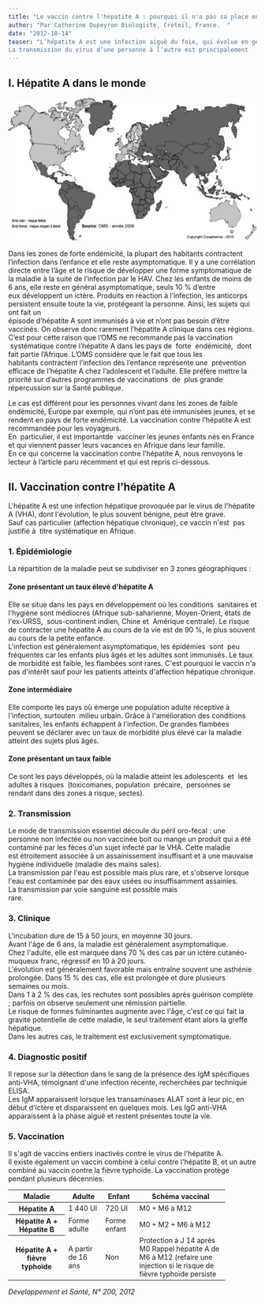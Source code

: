 ```yaml
---
title: "Le vaccin contre l'hépatite A : pourquoi il n'a pas sa place en Afrique"
author: "Par Catherine Dupeyron Biologiste, Créteil, France.  "
date: "2012-10-14"
teaser: "L’hépatite A est une infection aiguë du foie, qui évolue en général spontanément vers la guérison et qui est provoquée par le virus de l’hépatite A (HAV).  
La transmission du virus d’une personne à l’autre est principalement   féco-orale. On estime à 1,5 millions le nombre de cas cliniques d’hépatite A survenant chaque année. La prévalence des anticorps anti-HAV varie de 15 % à 100 % selon les régions du monde. L’incidence de l’hépatite A est  étroitement liée au niveau de développement socio-économique du pays."
---
```


## I. Hépatite A dans le monde


![](page-51-carte-hepatite.jpg)


Dans les zones de forte endémicité, la plupart des habitants contractent l’infection dans l’enfance et elle reste asymptomatique. Il y a une corrélation directe entre l’âge et le risque de développer une forme symptomatique de la maladie à la suite de l’infection par le HAV. Chez les enfants de moins de 6 ans, elle reste en général asymptomatique, seuls 10 % d’entre eux développent un ictère. Produits en réaction à l’infection, les anticorps persistent ensuite toute la vie, protégeant la personne. Ainsi, les sujets qui ont fait un  
épisode d’hépatite A sont immunisés à vie et n’ont pas besoin d’être  vaccinés. On observe donc rarement l’hépatite A clinique dans ces régions.  
C’est pour cette raison que l’OMS ne recommande pas la vaccination  systématique contre l’hépatite A dans les pays de  forte  endémicité,  dont fait partie l’Afrique. L’OMS considère que le fait que tous les  
habitants contractent l’infection dès l’enfance représente une  prévention efficace de l’hépatite A chez l’adolescent et l’adulte. Elle préfère mettre la priorité sur d’autres programmes de vaccinations  de  plus grande répercussion sur la Santé publique.

Le cas est différent pour les personnes vivant dans les zones de faible endémicité, Europe par exemple, qui n’ont pas été immunisées jeunes, et se rendent en pays de forte endémicité. La vaccination contre l’hépatite A est recommandée pour les voyageurs.  
En  particulier, il est importantde  vacciner les jeunes enfants nés en France et qui viennent passer leurs vacances en Afrique dans leur famille.  
En ce qui concerne la vaccination contre l’hépatite A, nous renvoyons le lecteur à l’article paru récemment et qui est repris ci-dessous.

## II. Vaccination contre l'hépatite A

L'hépatite A est une infection hépatique provoquée par le virus de l'hépatite A (VHA), dont l'évolution, le plus souvent bénigne, peut être grave.  
Sauf cas particulier (affection hépatique chronique), ce vaccin n'est  pas justifié à  titre systématique en Afrique.

### 1. Épidémiologie

La répartition de la maladie peut se subdiviser en 3 zones géographiques :

#### Zone présentant un taux élevé d'hépatite A

Elle se situe dans les pays en développement où les conditions  sanitaires et l'hygiène sont médiocres (Afrique sub-saharienne, Moyen-Orient, états de l'ex-URSS,  sous-continent indien, Chine et  Amérique centrale). Le risque de contracter une hépatite A au cours de la vie est de 90 %, le plus souvent au cours de la petite enfance.  
L'infection est généralement asymptomatique, les épidémies  sont  peu fréquentes car les enfants plus âgés et les adultes sont immunisés. Le taux de morbidité est faible, les flambées sont rares. C'est pourquoi le vaccin n'a pas d'intérêt sauf pour les patients atteints d'affection hépatique chronique.

#### Zone intermédiaire

Elle comporte les pays où émerge une population adulte réceptive à l'infection, surtouten  milieu urbain. Grâce à l'amélioration des conditions sanitaires, les enfants échappent à l'infection. De grandes flambées peuvent se déclarer avec un taux de morbidité plus élevé car la maladie atteint des sujets plus âgés.

#### Zone présentant un taux faible

Ce sont les pays développés, où la maladie atteint les adolescents  et  les  adultes à risques  (toxicomanes, population  précaire,  personnes se rendant dans des zones à risque, sectes).

### 2. Transmission

Le mode de transmission essentiel découle du péril oro-fécal : une personne non infectée ou non vaccinée boit ou mange un produit qui a été contaminé par les fèces d'un sujet infecté par le VHA. Cette maladie est étroitement associée à un assainissement insuffisant et à une mauvaise hygiène individuelle (maladie des mains sales).  
La transmission par l'eau est possible mais plus rare, et s'observe lorsque l'eau est contaminée par des eaux usées ou insuffisamment assainies.  
La transmission par voie sanguine est possible mais  
rare.

### 3. Clinique

L'incubation dure de 15 à 50 jours, en moyenne 30 jours.  
Avant l'âge de 6 ans, la maladie est généralement asymptomatique.  
Chez l'adulte, elle est marquée dans 70 % des cas par un ictère cutanéo-muqueux franc, régressif en 10 à 20 jours.  
L'évolution est généralement favorable mais entraîne souvent une asthénie prolongée. Dans 15 % des cas, elle est prolongée et dure plusieurs semaines ou mois.  
Dans 1 à 2 % des cas, les rechutes sont possibles après guérison complète ; parfois on observe seulement une rémission partielle.  
Le risque de formes fulminantes augmente avec l'âge, c'est ce qui fait la gravité potentielle de cette maladie, le seul traitement étant alors la greffe hépatique.  
Dans les autres cas, le traitement est exclusivement symptomatique.

### 4. Diagnostic positif

Il repose sur la détection dans le sang de la présence des IgM spécifiques anti-VHA, témoignant d'une infection récente, recherchées par technique ELISA.  
Les IgM apparaissent lorsque les transaminases ALAT sont à leur pic, en début d'ictère et disparaissent en quelques mois. Les IgG anti-VHA apparaissent à la phase aiguë et restent présentes toute la vie.

### 5. Vaccination

Il s'agit de vaccins entiers inactivés contre le virus de l'hépatite A.  
Il existe également un vaccin combiné à celui contre l'hépatite B, et un autre combiné au vaccin contre la fièvre typhoïde. La vaccination protège pendant plusieurs décennies.

<table>

<thead>

<tr>

<th class="rteleft" scope="row" style="width: 97px; ">Maladie</th>

<th scope="col" style="width: 57px; ">Adulte</th>

<th scope="col" style="width: 51px; ">Enfant</th>

<th scope="col" style="width: 163px; ">Schéma vaccinal</th>

</tr>

</thead>

<tbody>

<tr>

<th class="rteleft" scope="row" style="width: 101px; ">Hépatite A</th>

<td style="width: 61px; ">1 440 UI</td>

<td style="width: 55px; ">720 UI</td>

<td style="width: 167px; ">M0 + M6 à M12</td>

</tr>

<tr>

<th class="rteleft" scope="row" style="width: 101px; ">Hépatite A +  
Hépatite B</th>

<td style="width: 61px; ">Forme adulte</td>

<td style="width: 55px; ">Forme enfant</td>

<td style="width: 167px; ">M0 + M2 + M6 à M12</td>

</tr>

<tr>

<th class="rteleft" scope="row" style="width: 101px; ">Hépatite A +  
fièvre typhoïde</th>

<td style="width: 61px; ">A partir de 16 ans</td>

<td style="width: 55px; ">Non</td>

<td style="width: 167px; ">Protection à J 14 après M0  
Rappel hépatite A de M6 à M12 (refaire une injection si le risque de fièvre typhoïde persiste</td>

</tr>

</tbody>

</table>

_Développement et Santé, N° 200, 2012_